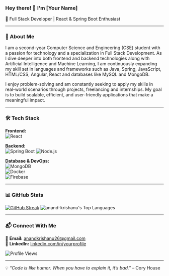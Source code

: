 ### Hey there! 👋 I'm [Your Name]

🔹 Full Stack Developer | React & Spring Boot Enthusiast

---

### 🚀 About Me
I am a second-year Computer Science and Engineering (CSE) student with a passion for technology and a specialization in Full Stack Development. As I dive deeper into both frontend and backend technologies along with Artificial Intelligence and Machine Learning, I am continuously expanding my skill set in languages and frameworks such as Java, Spring, JavaScript, HTML/CSS, Angular, React and databases like MySQL and MongoDB.

I enjoy problem-solving and am constantly seeking to apply my skills in real-world scenarios through projects, freelancing and internships. My goal is to build scalable, efficient, and user-friendly applications that make a meaningful impact.

---

### 🛠️ Tech Stack

**Frontend:**  
![React](https://img.shields.io/badge/-React-61DAFB?logo=react&logoColor=white&style=flat-square)

**Backend:**  
![Spring Boot](https://img.shields.io/badge/-Spring%20Boot-6DB33F?logo=spring-boot&logoColor=white&style=flat-square) 
![Node.js](https://img.shields.io/badge/-Node.js-339933?logo=node.js&logoColor=white&style=flat-square)

**Database & DevOps:**  
![MongoDB](https://img.shields.io/badge/-MongoDB-47A248?logo=mongodb&logoColor=white&style=flat-square)  
![Docker](https://img.shields.io/badge/-Docker-2496ED?logo=docker&logoColor=white&style=flat-square)  
![Firebase](https://img.shields.io/badge/-Firebase-FFCA28?logo=firebase&logoColor=black&style=flat-square)

---

### 📊 GitHub Stats

[![GitHub Streak](https://github-readme-streak-stats.herokuapp.com?user=anand-krishanu)](https://git.io/streak-stats)
![anand-krishanu's Top Languages](https://github-readme-stats.vercel.app/api/top-langs/?username=anand-krishanu&theme=vue-dark&show_icons=true&hide_border=true&layout=compact)

---

### 📬 Connect With Me

📩 **Email:** [anandkrishanu26@gmail.com](mailto:anandkrishanu26@gmail.com)  
🔗 **LinkedIn:** [linkedin.com/in/yourprofile](https://www.linkedin.com/in/krishanu-anand-71b87528b/)  

![Profile Views](https://komarev.com/ghpvc/?username=yourusername&color=blue)

---

💡 *“Code is like humor. When you have to explain it, it’s bad.”* – Cory House
